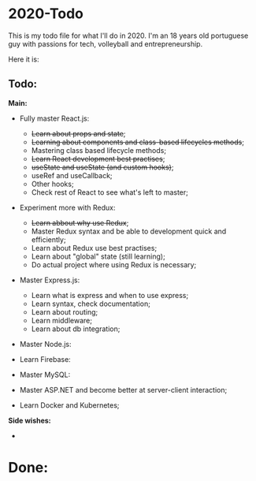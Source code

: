 # 2020-Todo

This is my todo file for what I'll do in 2020. I'm an 18 years old portuguese guy with passions for tech, volleyball and entrepreneurship.

Here it is:

## Todo:

**Main:**

- Fully master React.js:
  - ~~Learn about props and state~~;
  - ~~Learning about components and class-based lifecycles methods~~;
  - Mastering class based lifecycle methods;
  - ~~Learn React development best practises~~;
  - ~~useState and useState (and custom hooks)~~;
  - useRef and useCallback;
  - Other hooks;
  - Check rest of React to see what's left to master;
      
- Experiment more with Redux:
  - ~~Learn abbout why use Redux~~;
  - Master Redux syntax and be able to development quick and efficiently;
  - Learn about Redux use best practises;
  - Learn about "global" state (still learning); 
  - Do actual project where using Redux is necessary;
  
- Master Express.js:
  - Learn what is express and when to use express;
  - Learn syntax, check documentation;
  - Learn about routing;
  - Learn middleware;
  - Learn about db integration;
  
- Master Node.js:
- Learn Firebase:
- Master MySQL:
- Master ASP.NET and become better at server-client interaction;
- Learn Docker and Kubernetes;

**Side wishes:**

-  


# Done:
